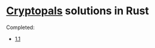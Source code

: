 # [Cryptopals](https://cryptopals.com/) solutions in Rust

Completed:
   -  [1.1](https://cryptopals.com/sets/1/challenges/1)